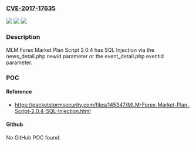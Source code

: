 ### [CVE-2017-17635](https://cve.mitre.org/cgi-bin/cvename.cgi?name=CVE-2017-17635)
![](https://img.shields.io/static/v1?label=Product&message=n%2Fa&color=blue)
![](https://img.shields.io/static/v1?label=Version&message=n%2Fa&color=blue)
![](https://img.shields.io/static/v1?label=Vulnerability&message=n%2Fa&color=brighgreen)

### Description

MLM Forex Market Plan Script 2.0.4 has SQL Injection via the news_detail.php newid parameter or the event_detail.php eventid parameter.

### POC

#### Reference
- https://packetstormsecurity.com/files/145347/MLM-Forex-Market-Plan-Script-2.0.4-SQL-Injection.html

#### Github
No GitHub POC found.

